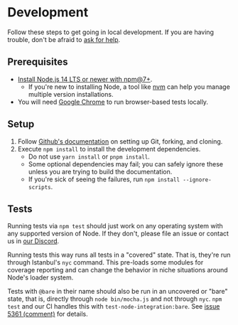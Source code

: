 # Development

Follow these steps to get going in local development.
If you are having trouble, don't be afraid to [ask for help](./CONTRIBUTING.md#❓-got-a-question).

## Prerequisites

<!--
todo update this section and setup section
https://github.com/mochajs/mocha/issues/5497
-->

- [Install Node.js 14 LTS or newer with npm@7+](https://nodejs.org/en/download).
  - If you're new to installing Node, a tool like [nvm](https://github.com/nvm-sh/nvm#install-script) can help you manage multiple version installations.
- You will need [Google Chrome](https://www.google.com/chrome) to run browser-based tests locally.

## Setup

1. Follow [Github's documentation](https://help.github.com/articles/fork-a-repo) on setting up Git, forking, and cloning.
1. Execute `npm install` to install the development dependencies.
   - Do not use `yarn install` or `pnpm install`.
   - Some optional dependencies may fail; you can safely ignore these unless you are trying to build the documentation.
   - If you're sick of seeing the failures, run `npm install --ignore-scripts`.

## Tests

Running tests via `npm test` should just work on any operating system with any supported version of Node. If they don't, please file an issue or contact us in [our Discord](https://discord.gg/KeDn2uXhER).

Running tests this way runs all tests in a "covered" state. That is, they're run through Istanbul's `nyc` command. This pre-loads some modules for coverage reporting and can change the behavior in niche situations around Node's loader system.

Tests with `@bare` in their name should also be run in an uncovered or "bare" state, that is, directly through `node bin/mocha.js` and not through `nyc`. `npm test` and our CI handles this with `test-node-integration:bare`. See [issue 5361 (comment)](https://github.com/mochajs/mocha/issues/5361#issuecomment-3368708708) for details.
